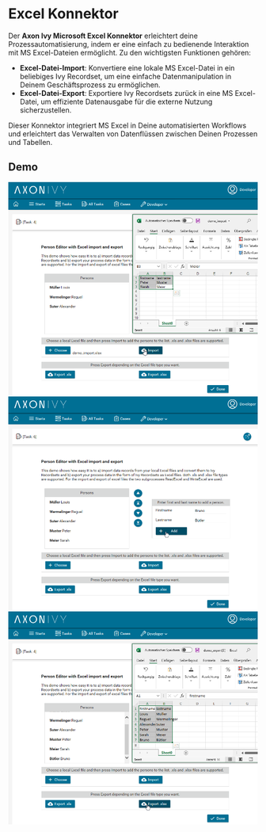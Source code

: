 # Excel Konnektor
Der **Axon Ivy Microsoft Excel Konnektor** erleichtert deine Prozessautomatisierung, indem er eine einfach zu bedienende Interaktion mit MS Excel-Dateien ermöglicht. Zu den wichtigsten Funktionen gehören:

- **Excel-Datei-Import**: Konvertiere eine lokale MS Excel-Datei in ein beliebiges Ivy Recordset, um eine einfache Datenmanipulation in Deinem Geschäftsprozess zu ermöglichen.
- **Excel-Datei-Export**: Exportiere Ivy Recordsets zurück in eine MS Excel-Datei, um effiziente Datenausgabe für die externe Nutzung sicherzustellen.

Dieser Konnektor integriert MS Excel in Deine automatisierten Workflows und erleichtert das Verwalten von Datenflüssen zwischen Deinen Prozessen und Tabellen.

## Demo

![Excel Connector Demo 1](images/screen1.png "Excel Connector Demo 1")
![Excel Connector Demo 2](images/screen2.png "Excel Connector Demo 2")
![Excel Connector Demo 3](images/screen3.png "Excel Connector Demo 3")


